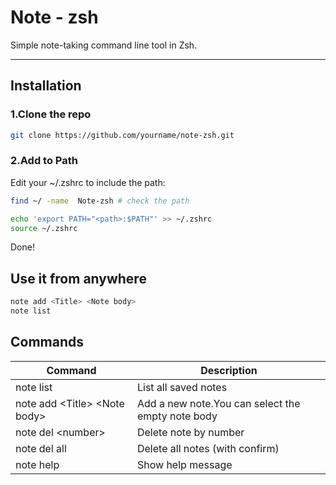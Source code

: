 # Note - zsh  
Simple note-taking command line tool in Zsh.


---

## Installation

### 1.Clone the repo
```sh
git clone https://github.com/yourname/note-zsh.git
```
### 2.Add to Path
Edit your ~/.zshrc to include the path:
```sh
find ~/ -name  Note-zsh # check the path

echo 'export PATH="<path>:$PATH"' >> ~/.zshrc 
source ~/.zshrc
```

Done! 

## Use it from anywhere
```sh
note add <Title> <Note body>
note list
```

## Commands
| Command                        | Description                                       |
| ------------------------------ | ------------------------------------------------- |
| note list                      | List all saved notes                              |
| note add \<Title> \<Note body> | Add a new note.You can select the empty note body |
| note del \<number>             | Delete note by number                             |
| note del all                   | Delete all notes (with confirm)                   |
| note help                      | Show help message                                 |

